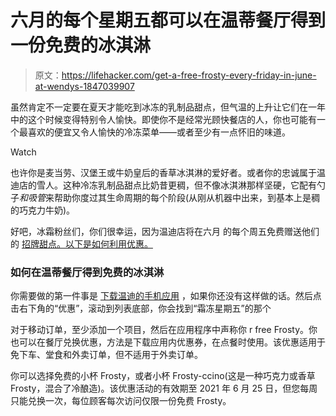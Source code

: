 # 六月的每个星期五都可以在温蒂餐厅得到一份免费的冰淇淋

> 原文：<https://lifehacker.com/get-a-free-frosty-every-friday-in-june-at-wendys-1847039907>

虽然肯定不一定要在夏天才能吃到冰冻的乳制品甜点，但气温的上升让它们在一年中的这个时候变得特别令人愉快。即使你不是经常光顾快餐店的人，你也可能有一个最喜欢的便宜又令人愉快的冷冻菜单——或者至少有一点怀旧的味道。

Watch

也许你是麦当劳、汉堡王或牛奶皇后的香草冰淇淋的爱好者。或者你的忠诚属于温迪店的雪人。这种冷冻乳制品甜点比奶昔更稠，但不像冰淇淋那样坚硬，它配有勺子*和吸管*来帮助你度过其生命周期的每个阶段(从刚从机器中出来，到基本上是稠的巧克力牛奶)。

好吧，冰霜粉丝们，你们很幸运，因为温迪店将在六月 的每个周五免费赠送他们的 [招牌甜点。以下是如何利用优惠。](https://www.wendys.com/offers-coupons)

### 如何在温蒂餐厅得到免费的冰淇淋

你需要做的第一件事是 [下载温迪的手机应用](https://www.wendys.com/) ，如果你还没有这样做的话。然后点击右下角的“优惠”，滚动到列表底部，你会找到“霜冻星期五”的那个

对于移动订单，至少添加一个项目，然后在应用程序中声称你 r free Frosty。你也可以在餐厅兑换优惠，方法是下载应用内优惠券，在点餐时使用。该优惠适用于免下车、堂食和外卖订单，但不适用于外卖订单。

你可以选择免费的小杯 Frosty，或者小杯 Frosty-ccino(这是一种巧克力或香草 Frosty，混合了冷酿造)。该优惠活动的有效期至 2021 年 6 月 25 日，但您每周只能兑换一次，每位顾客每次访问仅限一份免费 Frosty。
